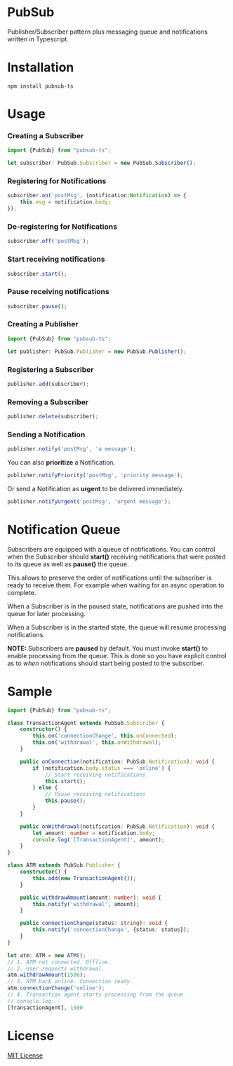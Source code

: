 # PubSub
Publisher/Subscriber pattern plus messaging queue and notifications written in Typescript.

# Installation
```
npm install pubsub-ts
```

# Usage

### Creating a Subscriber
```typescript
import {PubSub} from "pubsub-ts";

let subscriber: PubSub.Subscriber = new PubSub.Subscriber();
```

### Registering for Notifications
```typescript
subscriber.on('postMsg', (notification:Notification) => {
    this.msg = notification.body;
});
```
### De-registering for Notifications
```typescript
subscriber.off('postMsg');
```
### Start receiving notifications
```typescript
subscriber.start();
```

### Pause receiving notifications
```typescript
subscriber.pause();
```
### Creating a Publisher
```typescript
import {PubSub} from "pubsub-ts";

let publisher: PubSub.Publisher = new PubSub.Publisher();
```
### Registering a Subscriber
```typescript
publisher.add(subscriber);
```

### Removing a Subscriber
```typescript
publisher.delete(subscriber);
```

### Sending a Notification
```typescript
publisher.notify('postMsg', 'a message');
```
You can also **prioritize** a Notification.
```typescript
publisher.notifyPriority('postMsg', 'priority message');
```
Or send a Notification as **urgent** to be delivered immediately.
```typescript
publisher.notifyUrgent('postMsg', 'urgent message');
```

# Notification Queue
Subscribers are equipped with a queue of notifications. You can control when the Subscriber should **start()** receiving notifications that were posted to its queue as well as **pause()** the queue.

This allows to preserve the order of notifications until the subscriber is ready to receive them. For example when waiting for an async operation to complete.

When a Subscriber is in the paused state, notifications are pushed into the queue for later processing.

When a Subscriber is in the started state, the queue will resume processing notifications.

**NOTE:** Subscribers are **paused** by default. You must invoke **start()** to enable processing from the queue. This is done so you have explicit control as to _when_ notifications should start being posted to the subscriber.

# Sample

```typescript
import {PubSub} from "pubsub-ts";

class TransactionAgent extends PubSub.Subscriber {
    constructor() {
        this.on('connectionChange', this.onConnected);
        this.on('withdrawal', this.onWithdrawal);
    }

    public onConnection(notification: PubSub.Notification): void {
        if (notification.body.status === 'online') {
            // Start receiving notifications
            this.start();
        } else {
            // Pause receiving notifications
            this.pause();
        }
    }

    public onWithdrawal(notification: PubSub.Notification): void {
        let amount: number = notification.body;
        console.log('[TransactionAgent]', amount);
    }
}

class ATM extends PubSub.Publisher {
    constructor() {
        this.add(new TransactionAgent());
    }

    public withdrawAmount(amount: number): void {
        this.notify('withdrawal', amount);
    }

    public connectionChange(status: string): void {
        this.notify('connectionChange', {status: status});
    }
}
```

```typescript
let atm: ATM = new ATM();
// 1. ATM not connected. Offline.
// 2. User requests withdrawal.
atm.withdrawAmount(1500);
// 3. ATM back online. Connection ready.
atm.connectionChange('online');
// 4. Transaction agent starts processing from the queue
// console log:
[TransactionAgent], 1500
```
# License
[MIT License](https://raw.githubusercontent.com/rgr-myrg/pubsub-ts/master/LICENSE)
